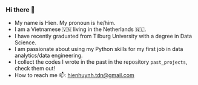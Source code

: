 ### Hi there 👋

- My name is Hien. My pronoun is he/him.
- I am a Vietnamese 🇻🇳 living in the Netherlands 🇳🇱.
- I have recently graduated from Tilburg University with a degree in Data Science.
- I am passionate about using my Python skills for my first job in data analytics/data engineering.
- I collect the codes I wrote in the past in the repository ```past_projects```, check them out!
- How to reach me 📫: hienhuynh.tdn@gmail.com
<!--
**hienhuynhminh/hienhuynhminh** is a ✨ _special_ ✨ repository because its `README.md` (this file) appears on your GitHub profile.

Here are some ideas to get you started:

- 🔭 I’m currently working on ...
- 🌱 I’m currently learning ...
- 👯 I’m looking to collaborate on ...
- 🤔 I’m looking for help with ...
- 💬 Ask me about ...
- 📫 How to reach me: ...
- 😄 Pronouns: ...
- ⚡ Fun fact: ...
-->
